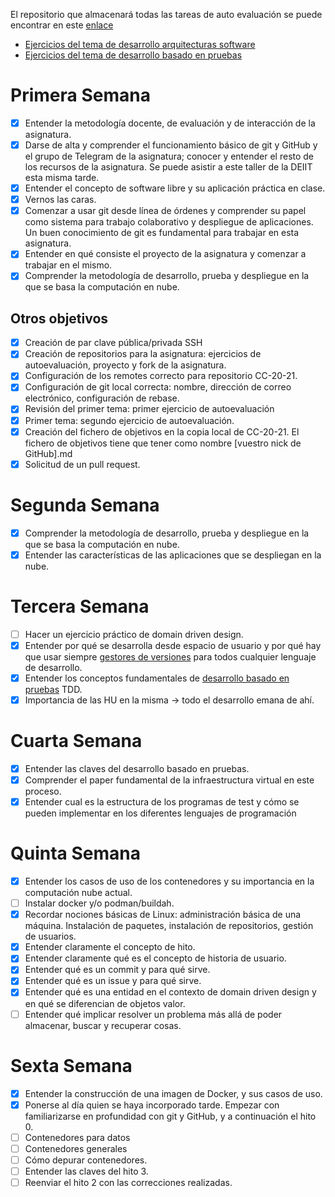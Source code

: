 El repositorio que almacenará todas las tareas de auto evaluación se puede encontrar en este [enlace](https://github.com/FernandoRoldan93/Ejercicios-CC)


* [Ejercicios del tema de desarrollo arquitecturas software](https://github.com/FernandoRoldan93/Ejercicios-CC/blob/main/Doc/Arquitecturas_software.md)
* [Ejercicios del tema de desarrollo basado en pruebas ](https://github.com/FernandoRoldan93/Ejercicios-CC/blob/main/Doc/Desarrollo_basado_en_pruebas.md)

# Primera Semana

- [x] Entender la metodología docente, de evaluación y de interacción de la asignatura.
- [x] Darse de alta y comprender el funcionamiento básico de git y GitHub y el grupo de Telegram de la asignatura; conocer y entender el resto de los recursos de la asignatura. Se puede asistir a este taller de la DEIIT esta misma tarde.
- [x] Entender el concepto de software libre y su aplicación práctica en clase.
- [x] Vernos las caras.
- [x] Comenzar a usar git desde línea de órdenes y comprender su papel como sistema para trabajo colaborativo y despliegue de aplicaciones. Un buen conocimiento de git es fundamental para trabajar en esta asignatura.
- [x] Entender en qué consiste el proyecto de la asignatura y comenzar a trabajar en el mismo.
- [x] Comprender la metodología de desarrollo, prueba y despliegue en la que se basa la computación en nube.

## Otros objetivos
- [x] Creación de par clave pública/privada SSH
- [x] Creación de repositorios para la asignatura: ejercicios de autoevaluación, proyecto y fork de la asignatura.
- [x] Configuración de los remotes correcto para repositorio CC-20-21.
- [x] Configuración de git local correcta: nombre, dirección de correo electrónico, configuración de rebase.
- [x] Revisión del primer tema: primer ejercicio de autoevaluación
- [x] Primer tema: segundo ejercicio de autoevaluación.
- [x] Creación del fichero de objetivos en la copia local de CC-20-21. El fichero de objetivos tiene que tener como nombre [vuestro nick de GitHub].md
- [x] Solicitud de un pull request.

# Segunda Semana
- [x] Comprender la metodología de desarrollo, prueba y despliegue en la que se basa la computación en nube.
- [x] Entender las características de las aplicaciones que se despliegan en la nube.    

# Tercera Semana
- [ ] Hacer un ejercicio práctico de domain driven design.
- [x] Entender por qué se desarrolla desde espacio de usuario y por qué
  hay que usar siempre [gestores de versiones](http://jj.github.io/CC/documentos/temas/Desarrollo_basado_en_pruebas#entornos-virtuales-de-desarrollo) para todos cualquier lenguaje de desarrollo.
- [x] Entender los conceptos fundamentales de [desarrollo basado en
  pruebas](http://jj.github.io/CC/documentos/temas/Desarrollo_basado_en_pruebas#entornos-virtuales-de-desarrollo) TDD.
- [x] Importancia de las HU en la misma → todo el desarrollo emana de ahí.

# Cuarta Semana
- [x] Entender las claves del desarrollo basado en pruebas.
- [x] Comprender el paper fundamental de la infraestructura virtual en este proceso.
- [x] Entender cual es la estructura de los programas de test y cómo se pueden implementar en los diferentes lenguajes de programación

# Quinta Semana
- [x] Entender los casos de uso de los contenedores y su importancia en la computación nube actual.
- [ ] Instalar docker y/o podman/buildah.
- [x] Recordar nociones básicas de Linux: administración básica de una máquina. Instalación de paquetes, instalación de repositorios, gestión de usuarios.
- [x] Entender claramente el concepto de hito.
- [x] Entender claramente qué es el concepto de historia de usuario.
- [x] Entender qué es un commit y para qué sirve.
- [x] Entender qué es un issue y para qué sirve.
- [x] Entender qué es una entidad en el contexto de domain driven design y en qué se diferencian de objetos valor.
- [ ] Entender qué implicar resolver un problema más allá de poder almacenar, buscar y recuperar cosas.

# Sexta Semana
- [x] Entender la construcción de una imagen de Docker, y sus casos de uso.
- [x] Ponerse al día quien se haya incorporado tarde. Empezar con familiarizarse en profundidad con git y GitHub, y a continuación el hito 0.
- [ ] Contenedores para datos
- [ ] Contenedores generales
- [ ] Cómo depurar contenedores.
- [ ] Entender las claves del hito 3.
- [ ] Reenviar el hito 2 con las correcciones realizadas.
